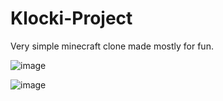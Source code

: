# Klocki-Project
Very simple minecraft clone made mostly for fun.

![image](https://github.com/SzymonKonieczny/Klocki-Project/assets/72419029/d9e4edd7-adbb-48fe-b26f-5c21be6f3f6f)


![image](https://github.com/SzymonKonieczny/Klocki-Project/assets/72419029/5623a858-fa48-4862-ab1b-8793704b47bd)

